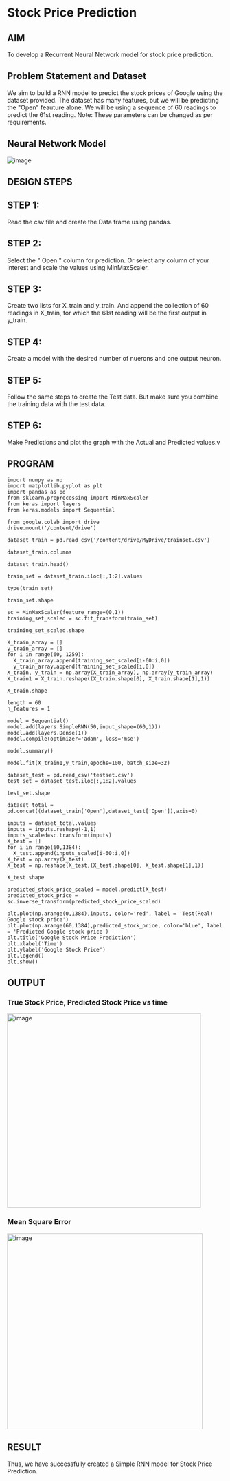 # Stock Price Prediction

## AIM

To develop a Recurrent Neural Network model for stock price prediction.

## Problem Statement and Dataset
We aim to build a RNN model to predict the stock prices of Google using the dataset provided. The dataset has many features, but we will be predicting the "Open" feauture alone. We will be using a sequence of 60 readings to predict the 61st reading. Note: These parameters can be changed as per requirements.

## Neural Network Model

![image](https://github.com/Dhanireddy-Amarnthreddy/rnn-stock-price-prediction/assets/94165103/743dd7fa-d1f3-440c-beaf-17fbcf67e69f)


## DESIGN STEPS

## STEP 1:
Read the csv file and create the Data frame using pandas.

## STEP 2:
Select the " Open " column for prediction. Or select any column of your interest and scale the values using MinMaxScaler.

## STEP 3:
Create two lists for X_train and y_train. And append the collection of 60 readings in X_train, for which the 61st reading will be the first output in y_train.

## STEP 4:
Create a model with the desired number of nuerons and one output neuron.

## STEP 5:
Follow the same steps to create the Test data. But make sure you combine the training data with the test data.

## STEP 6:
Make Predictions and plot the graph with the Actual and Predicted values.v


## PROGRAM
```
import numpy as np
import matplotlib.pyplot as plt
import pandas as pd
from sklearn.preprocessing import MinMaxScaler
from keras import layers
from keras.models import Sequential

from google.colab import drive
drive.mount('/content/drive')

dataset_train = pd.read_csv('/content/drive/MyDrive/trainset.csv')

dataset_train.columns

dataset_train.head()

train_set = dataset_train.iloc[:,1:2].values

type(train_set)

train_set.shape

sc = MinMaxScaler(feature_range=(0,1))
training_set_scaled = sc.fit_transform(train_set)

training_set_scaled.shape

X_train_array = []
y_train_array = []
for i in range(60, 1259):
  X_train_array.append(training_set_scaled[i-60:i,0])
  y_train_array.append(training_set_scaled[i,0])
X_train, y_train = np.array(X_train_array), np.array(y_train_array)
X_train1 = X_train.reshape((X_train.shape[0], X_train.shape[1],1))

X_train.shape

length = 60
n_features = 1

model = Sequential()
model.add(layers.SimpleRNN(50,input_shape=(60,1)))
model.add(layers.Dense(1))
model.compile(optimizer='adam', loss='mse')

model.summary()

model.fit(X_train1,y_train,epochs=100, batch_size=32)

dataset_test = pd.read_csv('testset.csv')
test_set = dataset_test.iloc[:,1:2].values

test_set.shape

dataset_total = pd.concat((dataset_train['Open'],dataset_test['Open']),axis=0)

inputs = dataset_total.values
inputs = inputs.reshape(-1,1)
inputs_scaled=sc.transform(inputs)
X_test = []
for i in range(60,1384):
  X_test.append(inputs_scaled[i-60:i,0])
X_test = np.array(X_test)
X_test = np.reshape(X_test,(X_test.shape[0], X_test.shape[1],1))

X_test.shape

predicted_stock_price_scaled = model.predict(X_test)
predicted_stock_price = sc.inverse_transform(predicted_stock_price_scaled)

plt.plot(np.arange(0,1384),inputs, color='red', label = 'Test(Real) Google stock price')
plt.plot(np.arange(60,1384),predicted_stock_price, color='blue', label = 'Predicted Google stock price')
plt.title('Google Stock Price Prediction')
plt.xlabel('Time')
plt.ylabel('Google Stock Price')
plt.legend()
plt.show()
```
## OUTPUT

### True Stock Price, Predicted Stock Price vs time

<img width="451" alt="image" src="https://github.com/Dhanireddy-Amarnthreddy/rnn-stock-price-prediction/assets/94165103/809afe49-c0e7-47fb-9579-67de5bcd58db">


### Mean Square Error

<img width="455" alt="image" src="https://github.com/Dhanireddy-Amarnthreddy/rnn-stock-price-prediction/assets/94165103/1fe86449-7a4f-4f9d-9734-57b18f6974eb">


## RESULT

Thus, we have successfully created a Simple RNN model for Stock Price Prediction.
